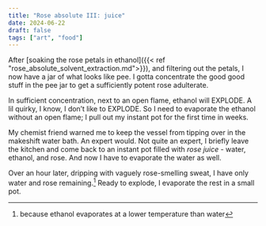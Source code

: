 ```yaml
---
title: "Rose absolute III: juice"
date: 2024-06-22
draft: false
tags: ["art", "food"]
---
```

After [soaking the rose petals in ethanol]({{< ref "rose_absolute_solvent_extraction.md">}}), and filtering out the petals, I now have a jar of what looks like pee. I gotta concentrate the good good stuff in the pee jar to get a sufficiently potent rose adulterate.

In sufficient concentration, next to an open flame, ethanol will EXPLODE. A lil quirky, I know, I don’t like to EXPLODE. So I need to evaporate the ethanol without an open flame; I pull out my instant pot for the first time in weeks.

My chemist friend warned me to keep the vessel from tipping over in the makeshift water bath. An expert would. Not quite an expert, I briefly leave the kitchen and come back to an instant pot filled with _rose juice_ - water, ethanol, and rose. And now I have to evaporate the water as well.

Over an hour later, dripping with vaguely rose-smelling sweat, I have only water and rose remaining.[^1] Ready to explode, I evaporate the rest in a small pot.
[^1]: because ethanol evaporates at a lower temperature than water